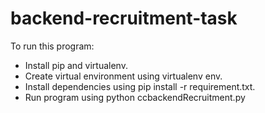 # backend-recruitment-task


To run this program:
* Install pip and virtualenv.
* Create virtual environment using virtualenv env.
* Install dependencies using pip install -r requirement.txt.
* Run program using python ccbackendRecruitment.py
